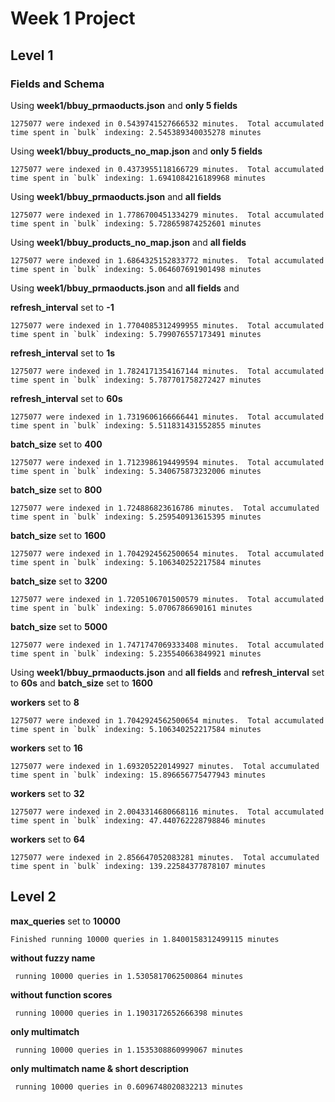 # Week 1 Project

## Level 1

### Fields and Schema

Using **week1/bbuy_prmaoducts.json** and **only 5 fields**

```text
1275077 were indexed in 0.5439741527666532 minutes.  Total accumulated time spent in `bulk` indexing: 2.545389340035278 minutes
```

Using **week1/bbuy_products_no_map.json** and **only 5 fields**

```text
1275077 were indexed in 0.4373955118166729 minutes.  Total accumulated time spent in `bulk` indexing: 1.6941084216189968 minutes
```

Using **week1/bbuy_prmaoducts.json** and **all fields**

```text
1275077 were indexed in 1.7786700451334279 minutes.  Total accumulated time spent in `bulk` indexing: 5.728659874252601 minutes
```

Using **week1/bbuy_products_no_map.json** and **all fields**

```text
1275077 were indexed in 1.6864325152833772 minutes.  Total accumulated time spent in `bulk` indexing: 5.064607691901498 minutes
```

Using **week1/bbuy_prmaoducts.json** and **all fields** and

**refresh_interval** set to **-1**

```text
1275077 were indexed in 1.7704085312499955 minutes.  Total accumulated time spent in `bulk` indexing: 5.799076557173491 minutes
```

**refresh_interval** set to **1s**

```text
1275077 were indexed in 1.7824171354167144 minutes.  Total accumulated time spent in `bulk` indexing: 5.787701758272427 minutes
```

**refresh_interval** set to **60s**

```text
1275077 were indexed in 1.7319606166666441 minutes.  Total accumulated time spent in `bulk` indexing: 5.511831431552855 minutes
```

**batch_size** set to **400**

```text
1275077 were indexed in 1.7123986194499594 minutes.  Total accumulated time spent in `bulk` indexing: 5.340675873232006 minutes
```

**batch_size** set to **800**

```text
1275077 were indexed in 1.724886823616786 minutes.  Total accumulated time spent in `bulk` indexing: 5.259540913615395 minutes
```

**batch_size** set to **1600**

```text
1275077 were indexed in 1.7042924562500654 minutes.  Total accumulated time spent in `bulk` indexing: 5.106340252217584 minutes
```

**batch_size** set to **3200**

```text
1275077 were indexed in 1.7205106701500579 minutes.  Total accumulated time spent in `bulk` indexing: 5.0706786690161 minutes
```

**batch_size** set to **5000**

```text
1275077 were indexed in 1.7471747069333408 minutes.  Total accumulated time spent in `bulk` indexing: 5.235540663849921 minutes
```

Using **week1/bbuy_prmaoducts.json** and **all fields** and **refresh_interval** set to **60s** and **batch_size** set
to **1600**

**workers** set to **8**

```text
1275077 were indexed in 1.7042924562500654 minutes.  Total accumulated time spent in `bulk` indexing: 5.106340252217584 minutes
```

**workers** set to **16**

```text
1275077 were indexed in 1.693205220149927 minutes.  Total accumulated time spent in `bulk` indexing: 15.896656775477943 minutes
```

**workers** set to **32**

```text
1275077 were indexed in 2.0043314680668116 minutes.  Total accumulated time spent in `bulk` indexing: 47.440762228798846 minutes
```

**workers** set to **64**

```text
1275077 were indexed in 2.856647052083281 minutes.  Total accumulated time spent in `bulk` indexing: 139.22584377878107 minutes
```

## Level 2

**max_queries** set to **10000**

```text
Finished running 10000 queries in 1.8400158312499115 minutes
```

**without fuzzy name**

```text
 running 10000 queries in 1.5305817062500864 minutes
```

**without function scores**

```text
 running 10000 queries in 1.1903172652666398 minutes
```


**only multimatch**

```text
 running 10000 queries in 1.1535308860999067 minutes
```

**only multimatch name & short description**

```text
 running 10000 queries in 0.6096748020832213 minutes
```




